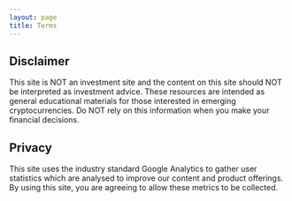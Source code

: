 ```yaml
---
layout: page
title: Terms
---
```


<p><script type="text/javascript" src="https://files.coinmarketcap.com/static/widget/currency.js"></script><div class="coinmarketcap-currency-widget" data-currencyid="1" data-base="NZD" data-secondary="" data-ticker="true" data-rank="true" data-marketcap="true" data-volume="true" data-statsticker="true" data-stats="NZD"></div></p>

<h2>Disclaimer</h2>

<p>This site is NOT an investment site and the content on this site should NOT be interpreted as investment advice. These resources are intended as general educational materials for those interested in emerging cryptocurrencies. <span class="highlight-text">Do NOT rely on this information when you make your financial decisions.</span></p>

<h2>Privacy</h2>

<p>This site uses the industry standard Google Analytics to gather user statistics which are analysed to improve our content and product offerings. By using this site, you are agreeing to allow these metrics to be collected.</p>